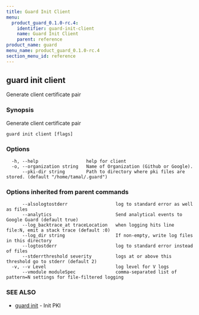 ```yaml
---
title: Guard Init Client
menu:
  product_guard_0.1.0-rc.4:
    identifier: guard-init-client
    name: Guard Init Client
    parent: reference
product_name: guard
menu_name: product_guard_0.1.0-rc.4
section_menu_id: reference
---
```

## guard init client

Generate client certificate pair

### Synopsis


Generate client certificate pair

```
guard init client [flags]
```

### Options

```
  -h, --help                  help for client
  -o, --organization string   Name of Organization (Github or Google).
      --pki-dir string        Path to directory where pki files are stored. (default "/home/tamal/.guard")
```

### Options inherited from parent commands

```
      --alsologtostderr                  log to standard error as well as files
      --analytics                        Send analytical events to Google Guard (default true)
      --log_backtrace_at traceLocation   when logging hits line file:N, emit a stack trace (default :0)
      --log_dir string                   If non-empty, write log files in this directory
      --logtostderr                      log to standard error instead of files
      --stderrthreshold severity         logs at or above this threshold go to stderr (default 2)
  -v, --v Level                          log level for V logs
      --vmodule moduleSpec               comma-separated list of pattern=N settings for file-filtered logging
```

### SEE ALSO
* [guard init](/docs/reference/guard_init.md)	 - Init PKI

